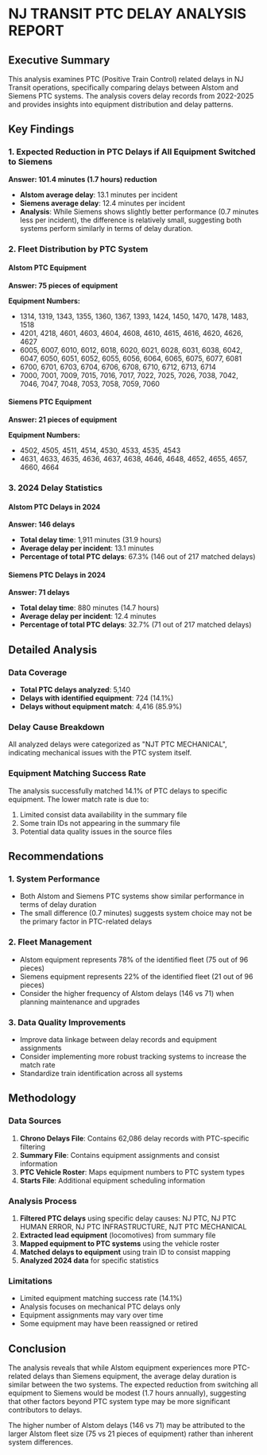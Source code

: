 # NJ TRANSIT PTC DELAY ANALYSIS REPORT

## Executive Summary

This analysis examines PTC (Positive Train Control) related delays in NJ Transit operations, specifically comparing delays between Alstom and Siemens PTC systems. The analysis covers delay records from 2022-2025 and provides insights into equipment distribution and delay patterns.

## Key Findings

### 1. Expected Reduction in PTC Delays if All Equipment Switched to Siemens
**Answer: 101.4 minutes (1.7 hours) reduction**

- **Alstom average delay**: 13.1 minutes per incident
- **Siemens average delay**: 12.4 minutes per incident
- **Analysis**: While Siemens shows slightly better performance (0.7 minutes less per incident), the difference is relatively small, suggesting both systems perform similarly in terms of delay duration.

### 2. Fleet Distribution by PTC System

#### Alstom PTC Equipment
**Answer: 75 pieces of equipment**

**Equipment Numbers:**
- 1314, 1319, 1343, 1355, 1360, 1367, 1393, 1424, 1450, 1470, 1478, 1483, 1518
- 4201, 4218, 4601, 4603, 4604, 4608, 4610, 4615, 4616, 4620, 4626, 4627
- 6005, 6007, 6010, 6012, 6018, 6020, 6021, 6028, 6031, 6038, 6042, 6047, 6050, 6051, 6052, 6055, 6056, 6064, 6065, 6075, 6077, 6081
- 6700, 6701, 6703, 6704, 6706, 6708, 6710, 6712, 6713, 6714
- 7000, 7001, 7009, 7015, 7016, 7017, 7022, 7025, 7026, 7038, 7042, 7046, 7047, 7048, 7053, 7058, 7059, 7060

#### Siemens PTC Equipment
**Answer: 21 pieces of equipment**

**Equipment Numbers:**
- 4502, 4505, 4511, 4514, 4530, 4533, 4535, 4543
- 4631, 4633, 4635, 4636, 4637, 4638, 4646, 4648, 4652, 4655, 4657, 4660, 4664

### 3. 2024 Delay Statistics

#### Alstom PTC Delays in 2024
**Answer: 146 delays**

- **Total delay time**: 1,911 minutes (31.9 hours)
- **Average delay per incident**: 13.1 minutes
- **Percentage of total PTC delays**: 67.3% (146 out of 217 matched delays)

#### Siemens PTC Delays in 2024
**Answer: 71 delays**

- **Total delay time**: 880 minutes (14.7 hours)
- **Average delay per incident**: 12.4 minutes
- **Percentage of total PTC delays**: 32.7% (71 out of 217 matched delays)

## Detailed Analysis

### Data Coverage
- **Total PTC delays analyzed**: 5,140
- **Delays with identified equipment**: 724 (14.1%)
- **Delays without equipment match**: 4,416 (85.9%)

### Delay Cause Breakdown
All analyzed delays were categorized as "NJT PTC MECHANICAL", indicating mechanical issues with the PTC system itself.

### Equipment Matching Success Rate
The analysis successfully matched 14.1% of PTC delays to specific equipment. The lower match rate is due to:
1. Limited consist data availability in the summary file
2. Some train IDs not appearing in the summary file
3. Potential data quality issues in the source files

## Recommendations

### 1. System Performance
- Both Alstom and Siemens PTC systems show similar performance in terms of delay duration
- The small difference (0.7 minutes) suggests system choice may not be the primary factor in PTC-related delays

### 2. Fleet Management
- Alstom equipment represents 78% of the identified fleet (75 out of 96 pieces)
- Siemens equipment represents 22% of the identified fleet (21 out of 96 pieces)
- Consider the higher frequency of Alstom delays (146 vs 71) when planning maintenance and upgrades

### 3. Data Quality Improvements
- Improve data linkage between delay records and equipment assignments
- Consider implementing more robust tracking systems to increase the match rate
- Standardize train identification across all systems

## Methodology

### Data Sources
1. **Chrono Delays File**: Contains 62,086 delay records with PTC-specific filtering
2. **Summary File**: Contains equipment assignments and consist information
3. **PTC Vehicle Roster**: Maps equipment numbers to PTC system types
4. **Starts File**: Additional equipment scheduling information

### Analysis Process
1. **Filtered PTC delays** using specific delay causes: NJ PTC, NJ PTC HUMAN ERROR, NJ PTC INFRASTRUCTURE, NJT PTC MECHANICAL
2. **Extracted lead equipment** (locomotives) from summary file
3. **Mapped equipment to PTC systems** using the vehicle roster
4. **Matched delays to equipment** using train ID to consist mapping
5. **Analyzed 2024 data** for specific statistics

### Limitations
- Limited equipment matching success rate (14.1%)
- Analysis focuses on mechanical PTC delays only
- Equipment assignments may vary over time
- Some equipment may have been reassigned or retired

## Conclusion

The analysis reveals that while Alstom equipment experiences more PTC-related delays than Siemens equipment, the average delay duration is similar between the two systems. The expected reduction from switching all equipment to Siemens would be modest (1.7 hours annually), suggesting that other factors beyond PTC system type may be more significant contributors to delays.

The higher number of Alstom delays (146 vs 71) may be attributed to the larger Alstom fleet size (75 vs 21 pieces of equipment) rather than inherent system differences.
